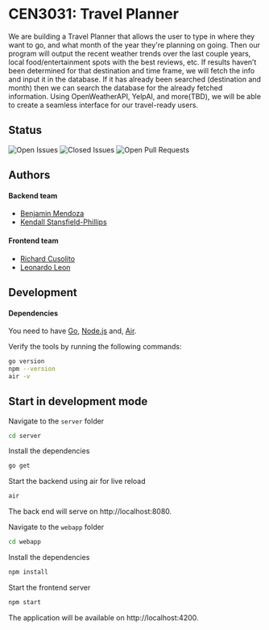 
# CEN3031: Travel Planner

We are building a Travel Planner that allows the user to type in where they want to go, and what month of the year they're planning on going. 
Then our program will output the recent weather trends over the last couple years, 
local food/entertainment spots with the best reviews, etc. 
If results haven’t been determined for that destination and time frame, 
we will fetch the info and input it in the database. 
If it has already been searched (destination and month) then we can search the database for the already fetched information. Using OpenWeatherAPI, YelpAI, and more(TBD), we will be able to create a seamless interface for our travel-ready users.


## Status
![Open Issues](https://img.shields.io/github/issues/leonleonardo/cen3031) ![Closed Issues](https://img.shields.io/github/issues-closed/leonleonardo/cen3031) ![Open Pull Requests](https://img.shields.io/github/issues-pr/leonleonardo/cen3031)

## Authors

#### Backend team

- [Benjamin Mendoza](https://www.github.com/benmendoza3)
- [Kendall Stansfield-Phillips](https://www.github.com/kendalllsp)

#### Frontend team
- [Richard Cusolito](https://www.github.com/rickcuso88)
- [Leonardo Leon](https://www.github.com/leonleonardo)

## Development

#### Dependencies

You need to have [Go](https://golang.org/),
[Node.js](https://nodejs.org/) and,
[Air](https://github.com/cosmtrek/air).

Verify the tools by running the following commands:

```zsh
go version
npm --version
air -v
```
## Start in development mode

Navigate to the `server` folder 

```zsh
cd server
```

Install the dependencies

```zsh
go get
``` 

Start the backend using air for live reload

```zsh
air
```

The back end will serve on http://localhost:8080.

Navigate to the `webapp` folder

```sh
cd webapp
```
Install the dependencies  

```sh
npm install
```

Start the frontend server

```sh
npm start
```
The application will be available on http://localhost:4200.


